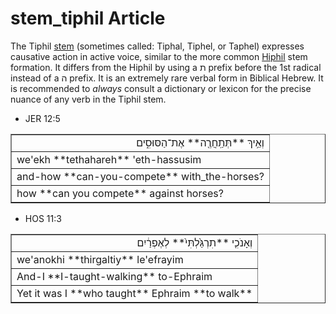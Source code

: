 # stem_tiphil Article
The Tiphil [stem](https://git.door43.org/Door43/en-uhg/src/master/content/stem/02.md) (sometimes called: Tiphal, Tiphel, or Taphel) expresses causative action in active voice, similar to the more common [Hiphil](https://git.door43.org/Door43/en-uhg/src/master/content/stem_hiphil/02.md) stem formation. It differs from the Hiphil by using a ת prefix before the 1st radical instead of a ה prefix. It is an extremely rare verbal form in Biblical Hebrew. It is recommended to *always* consult a dictionary or lexicon for the precise nuance of any verb in the Tiphil stem.

* JER 12:5
<table border="1" class="docutils">
<colgroup>
<col width="100%" />
</colgroup>
<tbody valign="top">
<tr class="row-odd" align="right"><td>וְאֵ֥יךְ **תְּתַֽחֲרֶ֖ה** אֶת־הַסּוּסִ֑ים</td>
</tr>
<tr class="row-even"><td>we'ekh **tethahareh** 'eth-hassusim</td>
</tr>
<tr class="row-odd"><td>and-how **can-you-compete** with_the-horses?</td>
</tr>
<tr class="row-even"><td>how **can you compete** against horses?</td>
</tr>
</tbody>
</table>

* HOS 11:3
<table border="1" class="docutils">
<colgroup>
<col width="100%" />
</colgroup>
<tbody valign="top">
<tr class="row-odd" align="right"><td>וְאָנֹכִ֤י **תִרְגַּ֙לְתִּי֙** לְאֶפְרַ֔יִם</td>
</tr>
<tr class="row-even"><td>we'anokhi **thirgaltiy** le'efrayim</td>
</tr>
<tr class="row-odd"><td>And-I **I-taught-walking** to-Ephraim</td>
</tr>
<tr class="row-even"><td>Yet it was I **who taught** Ephraim **to walk**</td>
</tr>
</tbody>
</table>